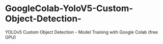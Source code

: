 # GoogleColab-YoloV5-Custom-Object-Detection-
YOLOv5 Custom Object Detection - Model Training with Google Colab (free GPU)
